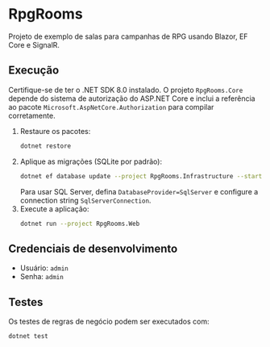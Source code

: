 # RpgRooms

Projeto de exemplo de salas para campanhas de RPG usando Blazor, EF Core e SignalR.

## Execução

Certifique-se de ter o .NET SDK 8.0 instalado. O projeto `RpgRooms.Core`
depende do sistema de autorização do ASP.NET Core e inclui a referência ao
pacote `Microsoft.AspNetCore.Authorization` para compilar corretamente.

1. Restaure os pacotes:
   ```bash
   dotnet restore
   ```
2. Aplique as migrações (SQLite por padrão):
   ```bash
   dotnet ef database update --project RpgRooms.Infrastructure --startup-project RpgRooms.Web
   ```
   Para usar SQL Server, defina `DatabaseProvider=SqlServer` e configure a connection string `SqlServerConnection`.
3. Execute a aplicação:
   ```bash
   dotnet run --project RpgRooms.Web
   ```

## Credenciais de desenvolvimento

- Usuário: `admin`
- Senha: `admin`

## Testes

Os testes de regras de negócio podem ser executados com:
```bash
dotnet test
```
